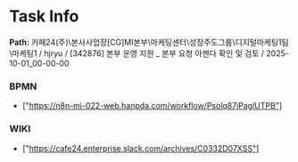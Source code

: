 # Task Info

**Path:** 카페24(주)\본사사업장\[CG]MI본부\마케팅센터\성장주도그룹\디지털마케팅1팀\마케팅1 / hjryu / [342876] 본부 운영 지원 _ 본부 요청 아젠다 확인 및 검토 / 2025-10-01_00-00-00

### BPMN
- ["https://n8n-mi-022-web.hanpda.com/workflow/Psolq87jPaglUTPB"]

### WIKI
- ["https://cafe24.enterprise.slack.com/archives/C0332D07XSS"]

